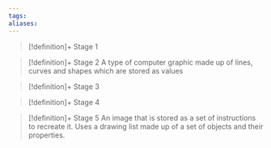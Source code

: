 ```yaml
---
tags:
aliases:
---
```


> [!definition]+ Stage 1
>

> [!definition]+ Stage 2
> A type of computer graphic made up of lines, curves and shapes which are stored as values

> [!definition]+ Stage 3
>

> [!definition]+ Stage 4
>

> [!definition]+ Stage 5
> An image that is stored as a set of instructions to recreate it. Uses a drawing list made up of a set of objects and their properties.



